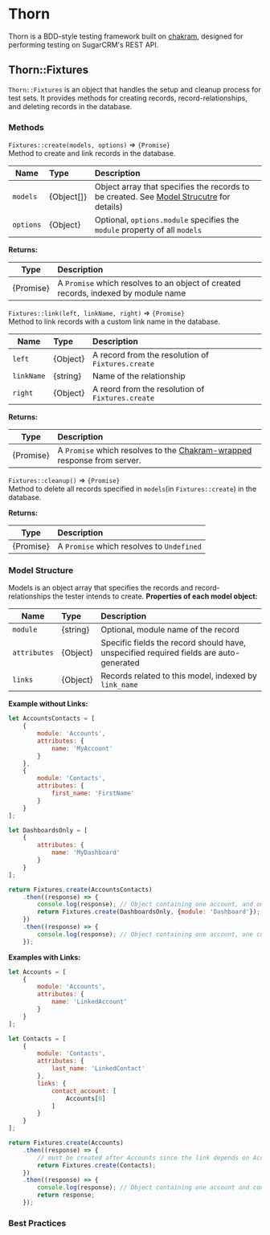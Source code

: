 # Thorn

Thorn is a BDD-style testing framework built on [chakram](http://dareid.github.io/chakram/), designed for performing testing on SugarCRM's REST API.

## Thorn::Fixtures

`Thorn::Fixtures` is an object that handles the setup and cleanup process for test sets. It provides methods for creating records, record-relationships, and deleting records in the database.

### Methods
`Fixtures::create(models, options)` => `{Promise}`  
Method to create and link records in the database.  

| Name      | Type       | Description |
| --------- |:-----------|:------------|
| `models`  | {Object[]} | Object array that specifies the records to be created. See [Model Strucutre](#model_structure) for details)|
| `options` | {Object}   | Optional, `options.module` specifies the `module` property of all `models`|    

**Returns:**  

| Type      | Description |
| --------- |:------------|
| {Promise} | A `Promise` which resolves to an object of created records, indexed by module name|     
      

`Fixtures::link(left, linkName, right)` => `{Promise}`  
Method to link records with a custom link name in the database.  

| Name       | Type       | Description |
| ---------- |:-----------|:------------|
| `left`     | {Object}   | A record from the resolution of `Fixtures.create` |
| `linkName` | {string}   | Name of the relationship |
| `right`    | {Object}   | A reord from the resolution of `Fixtures.create` |

**Returns:**  

| Type      | Description |
| --------- |:------------|
| {Promise} | A `Promise` which resolves to the [Chakram-wrapped](http://dareid.github.io/chakram/jsdoc/global.html#ChakramResponse) response from server. |

`Fixtures::cleanup()` => `{Promise}`  
Method to delete all records specified in `models`(in `Fixtures::create`) in the database.  

**Returns:**  

| Type      | Description |
| --------- |:------------|
| {Promise} | A `Promise` which resolves to `Undefined` |


### Model Structure
Models is an object array that specifies the records and record-relationships the tester intends to create. 
**Properties of each model object:**

|Name | Type | Description |
|-----|:-----|:------------|
| `module`| {string} | Optional, module name of the record |
| `attributes` | {Object} | Specific fields the record should have, unspecified required fields are auto-generated |
| `links` | {Object} | Records related to this model, indexed by `link_name` |

**Example without Links:**
```js
let AccountsContacts = [
    {
        module: 'Accounts',
        attributes: {
            name: 'MyAccount'
        }
    },
    {
        module: 'Contacts',
        attributes: {
            first_name: 'FirstName'
        }
    }
];

let DashboardsOnly = [
    {
        attributes: {
            name: 'MyDashboard'
        }
    }
];

return Fixtures.create(AccountsContacts)
    .then((response) => {
        console.log(response); // Object containing one account, and one contact
        return Fixtures.create(DashboardsOnly, {module: 'Dashboard'});
    })
    .then((response) => {
        console.log(response); // Object containing one account, one contact, and one dashboard
    });
```

**Examples with Links:**
```js
let Accounts = [
    {
        module: 'Accounts',
        attributes: {
            name: 'LinkedAccount'
        }
    }
];

let Contacts = [
    {
        module: 'Contacts',
        attributes: {
            last_name: 'LinkedContact'
        },
        links: {
            contact_account: [
                Accounts[0]
            ]
        }
    }
];

return Fixtures.create(Accounts)
    .then((response) => {
        // must be created after Accounts since the link depends on Account's existence
        return Fixtures.create(Contacts);
    })
    .then((response) => {
        console.log(response); // Object containing one account and contact. Relationship is established in database.
        return response;
    });
```
### Best Practices
